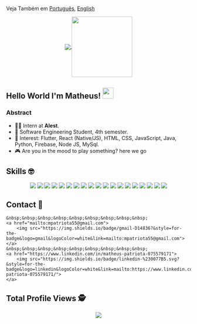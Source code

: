 Veja Também em [Português](README.md), [English](README-en-US.md)

<p align="center">
  <a href="https://github.com/anuraghazra/github-readme-stats">
    <img
      align="center"
      src="https://github-readme-stats.vercel.app/api/top-langs/?username=MatheusPatriota&layout=compact&theme=tokyonight&hide_border=true"
    />
  </a>
  <a href="https://github.com/anuraghazra/github-readme-stats">
    <img
      align="center"
      height="165"
      src="https://github-readme-stats.vercel.app/api?username=MatheusPatriota&show_icons=true&theme=tokyonight&hide_border=true"
    />
  </a>
</p>

## Hello World I'm Matheus! <img src="https://raw.githubusercontent.com/iampavangandhi/iampavangandhi/master/gifs/Hi.gif" width="30px"></h2>

### Abstract

- 👨‍💻 Intern at **Alest**.
- 🌱 Software Engineering Student, 4th semester.
- 💙 Interest: Flutter, React (Native/JS), HTML, CSS, JavaScript, Java, Python, Firebase, Node JS, MySql.
- :video_game: Are you in the mood to play something? here we go


## Skills :nerd_face:
<p align="center">
    <img src="https://img.shields.io/badge/Java-ED8B00?style=for-the-badge&logo=java&logoColor=white"> <img src="https://img.shields.io/badge/JavaScript-323330?style=for-the-badge&logo=javascript&logoColor=F7DF1E"> <img src="https://img.shields.io/badge/Dart-0175C2?style=for-the-badge&logo=dart&logoColor=white"> <img src ="https://img.shields.io/badge/Python-FFD43B?style=for-the-badge&logo=python&logoColor=darkgreen"> <img src="https://img.shields.io/badge/HTML5-E34F26?style=for-the-badge&logo=html5&logoColor=white" > <img src="https://img.shields.io/badge/CSS3-1572B6?style=for-the-badge&logo=css3&logoColor=white"> <img src="https://img.shields.io/badge/Android-3DDC84?style=for-the-badge&logo=android&logoColor=white"> <img src="https://img.shields.io/badge/Flutter-02569B?style=for-the-badge&logo=flutter&logoColor=white"> <img src="https://img.shields.io/badge/firebase-ffca28?style=for-the-badge&logo=firebase&logoColor=black"> <img src="https://img.shields.io/badge/Git-F05032?style=for-the-badge&logo=git&logoColor=white"> <img src="https://img.shields.io/badge/Postman-FF6C37?style=for-the-badge&logo=Postman&logoColor=white"> <img src="https://img.shields.io/badge/Visual_Studio_Code-0078D4?style=for-the-badge&logo=visual%20studio%20code&logoColor=white"> <img src="https://img.shields.io/badge/Eclipse-2C2255?style=for-the-badge&logo=eclipse&logoColor=white"> <img src="https://img.shields.io/badge/pycharm-143?style=for-the-badge&logo=pycharm&logoColor=black&color=black&labelColor=green"> <img src="https://img.shields.io/badge/IntelliJIDEA-000000.svg?style=for-the-badge&logo=intellij-idea&logoColor=white"> <img src="https://img.shields.io/badge/Figma-F24E1E?style=for-the-badge&logo=figma&logoColor=white"> <img src="https://img.shields.io/badge/Adobe%20Photoshop-31A8FF?style=for-the-badge&logo=Adobe%20Photoshop&logoColor=black"> <img src="https://img.shields.io/badge/react-323330?style=for-the-badge&logo=react&logoColor=blue"> <img src="https://img.shields.io/badge/next.js-000000?style=for-the-badge&logo=nextdotjs&logoColor=white">
   
</p>

## Contact :iphone:

<p align="center">
    
    &nbsp;&nbsp;&nbsp;&nbsp;&nbsp;&nbsp;&nbsp;&nbsp;&nbsp;
    <a href="mailto:mpatriota55@gmail.com">
        <img src="https://img.shields.io/badge/gmail-D14836?&style=for-the-badge&logo=gmail&logoColor=white&link=mailto:mpatriota55@gmail.com">
    </a>
    &nbsp;&nbsp;&nbsp;&nbsp;&nbsp;&nbsp;&nbsp;&nbsp;&nbsp;
    <a href="https://www.linkedin.com/in/matheus-patriota-075579171">
        <img src="https://img.shields.io/badge/linkedin-%230077B5.svg?&style=for-the-badge&logo=linkedin&logoColor=white&link=mailto:https://www.linkedin.com/in/matheus-patriota-075579171/">
    </a>
</p>

<p align="center"> 

 ## Total Profile Views :detective: <br>
 <p align="center"> 
   <img alingn="center" src="https://profile-counter.glitch.me/MatheusPatriota/count.svg" />
 </p>

</p>
